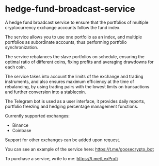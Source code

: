 # hedge-fund-broadcast-service
A hedge fund broadcast service to ensure that the portfolios of multiple cryptocurrency exchange accounts follow the fund index.

The service allows you to use one portfolio as an index, and multiple portfolios as subordinate accounts, thus performing portfolio synchronization.

The service rebalances the slave portfolios on schedule, ensuring the optimal ratio of different coins, fixing profits and averaging drawdowns for each coin.

The service takes into account the limits of the exchange and trading instruments, and also ensures maximum efficiency at the time of rebalancing, by using trading pairs with the lowest limits on transactions and further conversion into a stablecoin.

The Telegram bot is used as a user interface, it provides daily reports, portfolio freezing and hedging percentage management functions.

Currently supported exchanges:
- Binance
- Coinbase

Support for other exchanges can be added upon request.

You can see an example of the service here: https://t.me/goosecrypto_bot

To purchase a service, write to me: https://t.me/LexProfi
